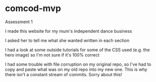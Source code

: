 # comcod-mvp
Assessment 1 

I made this website for my mum's independent dance business 

I asked her to tell me what she wanted written in each section

I had a look at some outside tutorials for some of the CSS used (e.g. the hero image) so I'm not sure if it's 100% correct 

I had some trouble with file corruption on my original repo, so I've had to copy and paste what was on my old repo into my new one. This is why there isn't a constant stream of commits. Sorry about this!